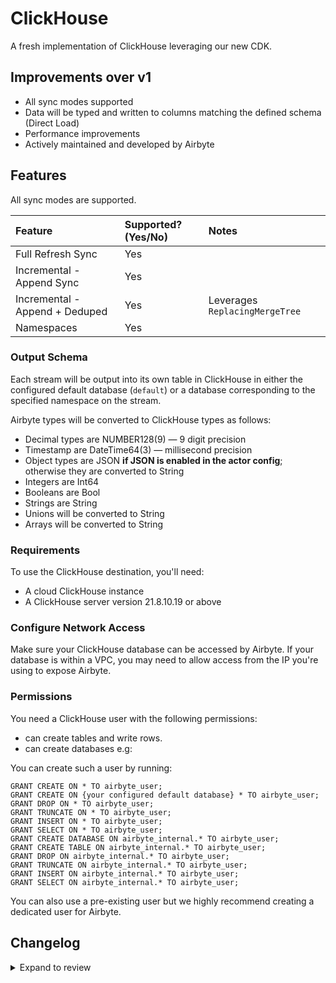 # ClickHouse

A fresh implementation of ClickHouse leveraging our new CDK. 

## Improvements over v1
* All sync modes supported
* Data will be typed and written to columns matching the defined schema (Direct Load)
* Performance improvements
* Actively maintained and developed by Airbyte

## Features

All sync modes are supported.

| Feature                        | Supported?\(Yes/No\) | Notes                          |
| :----------------------------- |:---------------------|:-------------------------------|
| Full Refresh Sync              | Yes                  |                                |
| Incremental - Append Sync      | Yes                  |                                |
| Incremental - Append + Deduped | Yes                  | Leverages `ReplacingMergeTree` |
| Namespaces                     | Yes                  |                                |

### Output Schema

Each stream will be output into its own table in ClickHouse in either the configured default database (`default`) or a database corresponding to the specified namespace on the stream.

Airbyte types will be converted to ClickHouse types as follows:

- Decimal types are NUMBER128(9) — 9 digit precision
- Timestamp are DateTime64(3) — millisecond precision
- Object types are JSON **if JSON is enabled in the actor config**; otherwise they are converted to String
- Integers are Int64
- Booleans are Bool
- Strings are String
- Unions will be converted to String
- Arrays will be converted to String

### Requirements

To use the ClickHouse destination, you'll need:

- A cloud ClickHouse instance
- A ClickHouse server version 21.8.10.19 or above

### Configure Network Access

Make sure your ClickHouse database can be accessed by Airbyte. If your database is within a VPC, you may need to allow access from the IP you're using to expose Airbyte.

### **Permissions**

You need a ClickHouse user with the following permissions:

- can create tables and write rows.
- can create databases e.g:

You can create such a user by running:

```
GRANT CREATE ON * TO airbyte_user;
GRANT CREATE ON {your configured default database} * TO airbyte_user;
GRANT DROP ON * TO airbyte_user;
GRANT TRUNCATE ON * TO airbyte_user;
GRANT INSERT ON * TO airbyte_user;
GRANT SELECT ON * TO airbyte_user;
GRANT CREATE DATABASE ON airbyte_internal.* TO airbyte_user;
GRANT CREATE TABLE ON airbyte_internal.* TO airbyte_user;
GRANT DROP ON airbyte_internal.* TO airbyte_user;
GRANT TRUNCATE ON airbyte_internal.* TO airbyte_user;
GRANT INSERT ON airbyte_internal.* TO airbyte_user;
GRANT SELECT ON airbyte_internal.* TO airbyte_user;
```

You can also use a pre-existing user but we highly recommend creating a dedicated user for Airbyte.

## Changelog

<details>
  <summary>Expand to review</summary>

| Version | Date       | Pull Request                                                  | Subject                                             |
|:--------|:-----------|:--------------------------------------------------------------|:----------------------------------------------------|
| 0.1.10  | 2025-07-08 | [\#62861](https://github.com/airbytehq/airbyte/pull/62861)    | Set user agent header for internal CH telemetry.    |
| 0.1.9   | 2025-07-03 | [\#62509](https://github.com/airbytehq/airbyte/pull/62509)    | Simplify union stringification behavior.            |
| 0.1.8   | 2025-06-30 | [\#62100](https://github.com/airbytehq/airbyte/pull/62100)    | Add JSON support.                                   |
| 0.1.7   | 2025-06-24 | [\#62047](https://github.com/airbytehq/airbyte/pull/62047)    | Remove the use of the internal namespace.           |
| 0.1.6   | 2025-06-24 | [\#62047](https://github.com/airbytehq/airbyte/pull/62047)    | Hide protocol option when running on cloud.         |
| 0.1.5   | 2025-06-24 | [\#62043](https://github.com/airbytehq/airbyte/pull/62043)    | Expose database protocol config option.             |
| 0.1.4   | 2025-06-24 | [\#62040](https://github.com/airbytehq/airbyte/pull/62040)    | Checker inserts into configured DB.                 |
| 0.1.3   | 2025-06-24 | [\#62038](https://github.com/airbytehq/airbyte/pull/62038)    | Allow the client to connect to the resolved DB.     |
| 0.1.2   | 2025-06-23 | [\#62028](https://github.com/airbytehq/airbyte/pull/62028)    | Enable the registry in OSS and cloud.               |
| 0.1.1   | 2025-06-23 | [\#62022](https://github.com/airbytehq/airbyte/pull/62022)    | Publish first beta version and pin the CDK version. |
| 0.1.0   | 2025-06-23 | [\#62024](https://github.com/airbytehq/airbyte/pull/62024)    | Release first beta version.                         |
</details>
